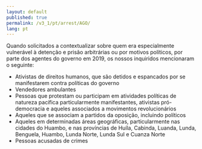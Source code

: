 ```yaml
---
layout: default
published: true
permalink: /v3_1/pt/arrest/AGO/
lang: pt
---
```


Quando solicitados a contextualizar sobre quem era especialmente vulnerável à detenção e prisão arbitrárias ou por motivos políticos, por parte dos agentes do governo em 2019, os nossos inquiridos mencionaram o seguinte:

-	Ativistas de direitos humanos, que são detidos e espancados por se manifestarem contra políticas do governo
-	Vendedores ambulantes
-	Pessoas que protestam ou participam em atividades políticas de natureza pacífica particularmente manifestantes, ativistas pró-democracia e aqueles associados a movimentos revolucionários
-	Aqueles que se associam a partidos da oposição, incluindo políticos
-	Aqueles em determinadas áreas geográficas, particularmente nas cidades do Huambo, e nas províncias de Huíla, Cabinda, Luanda, Lunda, Benguela, Huambo, Lunda Norte, Lunda Sul e Cuanza Norte
-	Pessoas acusadas de crimes

